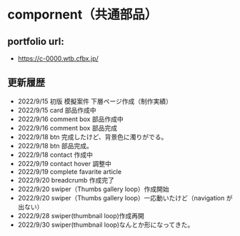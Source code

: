 # compornent（共通部品）

## portfolio url:

- https://c-0000.wtb.cfbx.jp/

## 更新履歴

- 2022/9/15 初版 模擬案件 下層ページ作成（制作実績）
- 2022/9/15 card 部品作成中
- 2022/9/16 comment box 部品作成中
- 2022/9/16 comment box 部品完成
- 2022/9/18 btn 完成したけど、背景色に濁りがでる。
- 2022/9/18 btn 部品完成。
- 2022/9/18 contact 作成中
- 2022/9/19 contact hover 調整中
- 2022/9/19 complete favarite article
- 2022/9/20 breadcrumb 作成完了
- 2022/9/20 swiper（Thumbs gallery loop）作成開始
- 2022/9/20 swiper（Thumbs gallery loop）一応動いたけど（navigation が出ない）
- 2022/9/28 swiper(thumbnail loop)作成再開
- 2022/9/30 swiper(thumbnail loop)なんとか形になってきた。
